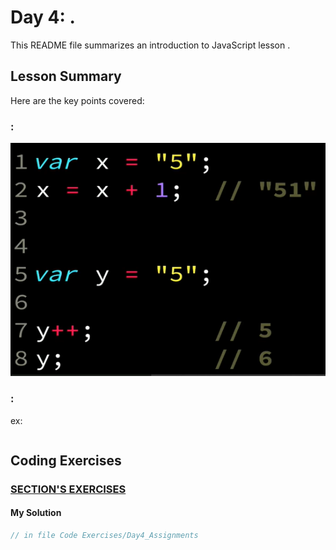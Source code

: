 # Day 4: .

This README file summarizes an introduction to JavaScript lesson . 

## Lesson Summary
Here are the key points covered:

###  :

![](./images/plusPlus.png)



### : 

ex:
```javascript

```
## Coding Exercises

### [SECTION'S EXERCISES](https://github.com/orjwan-alrajaby/gsg-expressjs-backend-training-2023/blob/main/learning-sprint-1/week3-day4-tasks/tasks.md)

#### My Solution
```javascript
// in file Code Exercises/Day4_Assignments
```

